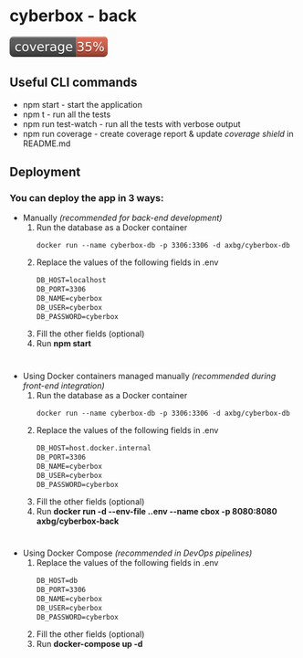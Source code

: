 # cyberbox - back

![Coverage](./tools/coverage.svg)

## Useful CLI commands
* npm start - start the application
* npm t - run all the tests
* npm run test-watch - run all the tests with verbose output
* npm run coverage - create coverage report & update *coverage shield* in README.md  

## Deployment
### You can deploy the app in 3 ways:
* Manually *(recommended for back-end development)*
    1. Run the database as a Docker container
        ```docker
        docker run --name cyberbox-db -p 3306:3306 -d axbg/cyberbox-db
        ```
    2. Replace the values of the following fields in .env
        ```
        DB_HOST=localhost
        DB_PORT=3306
        DB_NAME=cyberbox
        DB_USER=cyberbox
        DB_PASSWORD=cyberbox
        ```
    3. Fill the other fields (optional)
    4. Run **npm start**
#
* Using Docker containers managed manually *(recommended during front-end integration)*
    1. Run the database as a Docker container
        ```docker
        docker run --name cyberbox-db -p 3306:3306 -d axbg/cyberbox-db
        ```
    2. Replace the values of the following fields in .env
        ```
        DB_HOST=host.docker.internal
        DB_PORT=3306
        DB_NAME=cyberbox
        DB_USER=cyberbox
        DB_PASSWORD=cyberbox
        ```
    3. Fill the other fields (optional)
    4. Run **docker run -d --env-file .\.env --name cbox -p 8080:8080 axbg/cyberbox-back**    
#
* Using Docker Compose *(recommended in DevOps pipelines)*
    1. Replace the values of the following fields in .env
        ```
        DB_HOST=db
        DB_PORT=3306
        DB_NAME=cyberbox
        DB_USER=cyberbox
        DB_PASSWORD=cyberbox
        ```
    2. Fill the other fields (optional)
    3. Run **docker-compose up -d**